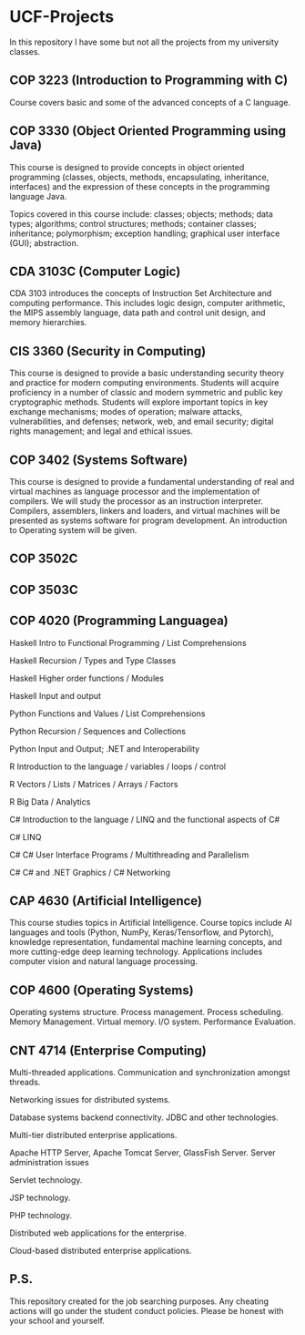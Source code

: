 # UCF-Projects
In this repository I have some but not all the projects from my university classes.

## COP 3223 (Introduction to Programming with C)
Course covers basic and some of the advanced concepts of a C language.


## COP 3330 (Object Oriented Programming using Java)
This course is designed to provide concepts in object oriented programming (classes, objects, methods, encapsulating, inheritance, interfaces) and the expression of these concepts in the programming language Java.  

Topics covered in this course include: classes; objects; methods; data types; algorithms; control structures; methods; container classes; inheritance; polymorphism; exception handling; graphical user interface (GUI); abstraction.  

## CDA 3103C (Computer Logic)
CDA 3103 introduces the concepts of Instruction Set Architecture and computing performance. This includes logic design, computer arithmetic, the MIPS assembly language, data path and control unit design, and memory hierarchies.

## CIS 3360 (Security in Computing)
This course is designed to provide a basic understanding security theory and practice for modern computing environments. Students will acquire proficiency in a number of classic and modern symmetric and public key cryptographic methods. Students will explore important topics in key exchange mechanisms; modes of operation; malware attacks, vulnerabilities, and defenses; network, web, and email security; digital rights management; and legal and ethical issues.

## COP 3402 (Systems Software)
This course is designed to provide a fundamental  understanding of real and virtual machines as language processor and the implementation of compilers. We will study the processor as an instruction interpreter. Compilers, assemblers,  linkers and loaders, and virtual machines will be presented as systems software  for program development. An introduction to Operating system will be given.

## COP 3502C

## COP 3503C

## COP 4020 (Programming Languagea)
Haskell   Intro to Functional Programming / List Comprehensions

Haskell   Recursion / Types and Type Classes

Haskell   Higher order functions / Modules

Haskell   Input and output

Python    Functions and Values / List Comprehensions

Python    Recursion / Sequences and Collections

Python    Input and Output; .NET and Interoperability

R         Introduction to the language / variables / loops / control

R         Vectors / Lists / Matrices / Arrays / Factors

R         Big Data / Analytics

C#        Introduction to the language / LINQ and the functional aspects of C#

C#        LINQ

C#        C# User Interface Programs / Multithreading and Parallelism

C#        C# and .NET Graphics  / C# Networking

## CAP 4630 (Artificial Intelligence)
This course studies topics in Artificial Intelligence. Course topics include AI languages and tools (Python, NumPy, Keras/Tensorflow, and Pytorch), knowledge  representation, fundamental machine learning concepts, and more cutting-edge deep learning technology. Applications includes computer vision and natural language processing.  

## COP 4600 (Operating Systems)
Operating systems structure. Process management. Process scheduling.
Memory Management. Virtual memory. I/O system. Performance Evaluation.

## CNT 4714 (Enterprise Computing)
Multi-threaded applications. Communication and synchronization amongst threads.

Networking issues for distributed systems.

Database systems backend connectivity. JDBC and other technologies.

Multi-tier distributed enterprise applications.

Apache HTTP Server, Apache Tomcat Server, GlassFish Server. Server administration issues

Servlet technology.

JSP technology.

PHP technology.

Distributed web applications for the enterprise.

Cloud-based distributed enterprise applications.


## P.S.
This repository created for the job searching purposes. Any cheating actions will go under the student conduct policies. Please be honest with your school and yourself.
